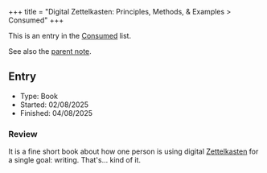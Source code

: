 +++
title = "Digital Zettelkasten: Principles, Methods, & Examples > Consumed"
+++

This is an entry in the [Consumed](@/notes/Consumption/Consumed.md) list.

See also the [parent note](@/notes/Digital_Zettelkasten_Principles_Methods_and_Examples/_index.md).

## Entry

- Type: Book
- Started: 02/08/2025
- Finished: 04/08/2025

### Review

It is a fine short book about how one person is using digital [Zettelkasten](@/notes/Zettelkasten.md) for a single goal: writing. That's... kind of it.
